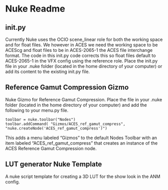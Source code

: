 # Nuke Readme

## init.py
Currently Nuke uses the OCIO scene_linear role for both the working space and for float files. We however in ACES we need the working space to be ACEScg and float files to be in ACES-2065-1 the ACES file interchange format. 
The code in this init.py code corrects this so float files default to ACES-2065-1 in the VFX config using the reference role. 
Place the init.py file in your .nuke folder (located in the home directory of your computer) or add its content to the existing init.py file.


## Reference Gamut Compression Gizmo
Nuke Gizmo for Reference Gamut Compression. Place the file in your .nuke folder (located in the home directory of your computer) and add the following to your menu.py file.
````
toolbar = nuke.toolbar("Nodes")
toolbar.addCommand( "Gizmos/ACES_ref_gamut_compress", "nuke.createNode('ACES_ref_gamut_compress')")
````
This adds a menu labeled “Gizmos” to the default Nodes Toolbar with an item labeled “ACES_ref_gamut_compress” that creates an instance of the ACES Reference Gamut Compression node.

## LUT generator Nuke Template
A nuke script template for creating a 3D LUT for the show look in the ANM config.
